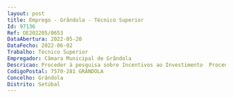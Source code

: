 ```yaml
--- 
layout: post
title: Emprego - Grândola - Técnico Superior
Id: 97136
Ref: OE202205/0653
DataAbertura: 2022-05-20
DataFecho: 2022-06-02
Trabalho: Técnico Superior
Empregador: Câmara Municipal de Grândola
Descricao: Proceder à pesquisa sobre Incentivos ao Investimento  Proceder à análise do Quadro de Referência Estratégico Nacional  Proceder à análise do Programa de Desenvolvimento Rural (PRODER)  Realizar estudos e elaborar propostas no âmbito do desenvolvimento económico do Concelho  Colaborar em todos os procedimentos inerentes à gestão da Zona de Indústria Ligeira de Grândola  Realizar atendimentos a potenciais empreendedores e empresários  Assegurar a recolha e tratamento de elementos de carácter económico e social do Concelho, de forma a constituir bases de dados para disponibilização de informação aos agentes económicos, instituições e população em geral  Realizar os procedimentos inerentes à abertura de concurso de atribuição de quiosques  Propor a realização de protocolos de cooperação, tendo como objetivo o desenvolvimento económico  Organizar sessões de esclarecimento  Workshops, relacionados com os temas de desenvolvimento económico e de apoio ao consumidor  Participar em reuniões periódicas de coordenação do Sector de Desenvolvimento Económico e Apoio ao Empresário  Participar em reuniões com diversas entidades públicas e privadas potenciais fornecedoras de serviços relacionados com a atividade económica.
CodigoPostal: 7570-281 GRÂNDOLA
Concelho: Grândola
Distrito: Setúbal
--- 
```

